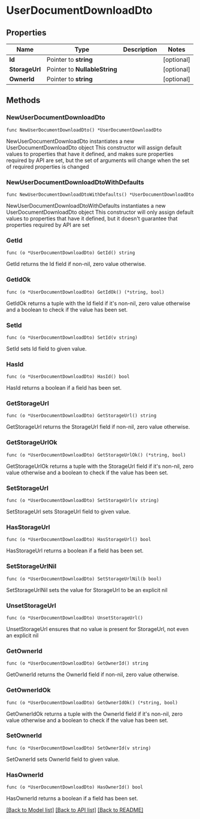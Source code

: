 # UserDocumentDownloadDto

## Properties

Name | Type | Description | Notes
------------ | ------------- | ------------- | -------------
**Id** | Pointer to **string** |  | [optional] 
**StorageUrl** | Pointer to **NullableString** |  | [optional] 
**OwnerId** | Pointer to **string** |  | [optional] 

## Methods

### NewUserDocumentDownloadDto

`func NewUserDocumentDownloadDto() *UserDocumentDownloadDto`

NewUserDocumentDownloadDto instantiates a new UserDocumentDownloadDto object
This constructor will assign default values to properties that have it defined,
and makes sure properties required by API are set, but the set of arguments
will change when the set of required properties is changed

### NewUserDocumentDownloadDtoWithDefaults

`func NewUserDocumentDownloadDtoWithDefaults() *UserDocumentDownloadDto`

NewUserDocumentDownloadDtoWithDefaults instantiates a new UserDocumentDownloadDto object
This constructor will only assign default values to properties that have it defined,
but it doesn't guarantee that properties required by API are set

### GetId

`func (o *UserDocumentDownloadDto) GetId() string`

GetId returns the Id field if non-nil, zero value otherwise.

### GetIdOk

`func (o *UserDocumentDownloadDto) GetIdOk() (*string, bool)`

GetIdOk returns a tuple with the Id field if it's non-nil, zero value otherwise
and a boolean to check if the value has been set.

### SetId

`func (o *UserDocumentDownloadDto) SetId(v string)`

SetId sets Id field to given value.

### HasId

`func (o *UserDocumentDownloadDto) HasId() bool`

HasId returns a boolean if a field has been set.

### GetStorageUrl

`func (o *UserDocumentDownloadDto) GetStorageUrl() string`

GetStorageUrl returns the StorageUrl field if non-nil, zero value otherwise.

### GetStorageUrlOk

`func (o *UserDocumentDownloadDto) GetStorageUrlOk() (*string, bool)`

GetStorageUrlOk returns a tuple with the StorageUrl field if it's non-nil, zero value otherwise
and a boolean to check if the value has been set.

### SetStorageUrl

`func (o *UserDocumentDownloadDto) SetStorageUrl(v string)`

SetStorageUrl sets StorageUrl field to given value.

### HasStorageUrl

`func (o *UserDocumentDownloadDto) HasStorageUrl() bool`

HasStorageUrl returns a boolean if a field has been set.

### SetStorageUrlNil

`func (o *UserDocumentDownloadDto) SetStorageUrlNil(b bool)`

 SetStorageUrlNil sets the value for StorageUrl to be an explicit nil

### UnsetStorageUrl
`func (o *UserDocumentDownloadDto) UnsetStorageUrl()`

UnsetStorageUrl ensures that no value is present for StorageUrl, not even an explicit nil
### GetOwnerId

`func (o *UserDocumentDownloadDto) GetOwnerId() string`

GetOwnerId returns the OwnerId field if non-nil, zero value otherwise.

### GetOwnerIdOk

`func (o *UserDocumentDownloadDto) GetOwnerIdOk() (*string, bool)`

GetOwnerIdOk returns a tuple with the OwnerId field if it's non-nil, zero value otherwise
and a boolean to check if the value has been set.

### SetOwnerId

`func (o *UserDocumentDownloadDto) SetOwnerId(v string)`

SetOwnerId sets OwnerId field to given value.

### HasOwnerId

`func (o *UserDocumentDownloadDto) HasOwnerId() bool`

HasOwnerId returns a boolean if a field has been set.


[[Back to Model list]](../README.md#documentation-for-models) [[Back to API list]](../README.md#documentation-for-api-endpoints) [[Back to README]](../README.md)


